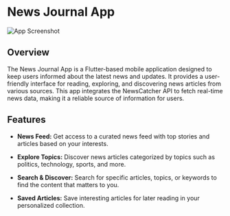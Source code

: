 # News Journal App

![App Screenshot](screenshot.png)

## Overview

The News Journal App is a Flutter-based mobile application designed to keep users informed about the latest news and updates. It provides a user-friendly interface for reading, exploring, and discovering news articles from various sources. This app integrates the NewsCatcher API to fetch real-time news data, making it a reliable source of information for users.

## Features

- **News Feed:** Get access to a curated news feed with top stories and articles based on your interests.

- **Explore Topics:** Discover news articles categorized by topics such as politics, technology, sports, and more.

- **Search & Discover:** Search for specific articles, topics, or keywords to find the content that matters to you.

- **Saved Articles:** Save interesting articles for later reading in your personalized collection.


